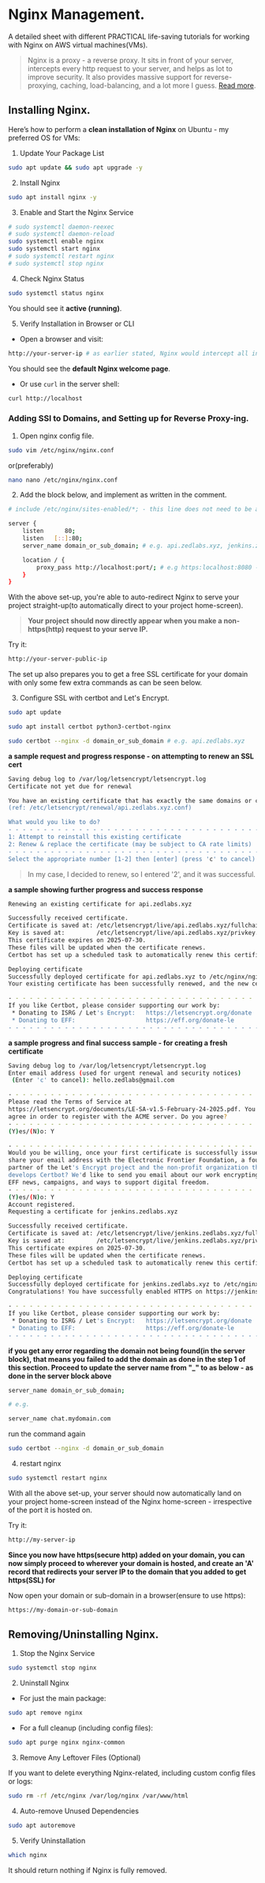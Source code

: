 # Nginx Management.

A detailed sheet with different PRACTICAL life-saving tutorials for working with Nginx on AWS virtual machines(VMs).

> Nginx is a proxy - a reverse proxy. It sits in front of your server, intercepts every http request to your
> server, and helps as lot to improve security. It also provides massive support for reverse-proxying, caching, load-balancing,
> and a lot more I guess. [Read more](https://nginx.org).


## Installing Nginx.

Here’s how to perform a **clean installation of Nginx** on Ubuntu - my preferred OS for VMs:

1. Update Your Package List

```bash
sudo apt update && sudo apt upgrade -y
```

2. Install Nginx

```bash
sudo apt install nginx -y
```

3. Enable and Start the Nginx Service

```bash
# sudo systemctl daemon-reexec
# sudo systemctl daemon-reload
sudo systemctl enable nginx
sudo systemctl start nginx
# sudo systemctl restart nginx
# sudo systemctl stop nginx
```

4. Check Nginx Status

```bash
sudo systemctl status nginx
```

You should see it **active (running)**.

5. Verify Installation in Browser or CLI

- Open a browser and visit:  

```bash
http://your-server-ip # as earlier stated, Nginx would intercept all incoming http traffic - the nginx home-screen will show
```
You should see the **default Nginx welcome page**.

- Or use `curl` in the server shell:

```bash
curl http://localhost
```

### Adding SSl to Domains, and Setting up for Reverse Proxy-ing.

1. Open nginx config file.

```bash
sudo vim /etc/nginx/nginx.conf
```

or(preferably)

```bash
nano nano /etc/nginx/nginx.conf
```

2. Add the block below, and implement as written in the comment.

```bash
# include /etc/nginx/sites-enabled/*; - this line does not need to be added if already available - simply add the hashtag to comment it. Ensure it is commented

server {
    listen      80;
    listen   [::]:80;
    server_name domain_or_sub_domain; # e.g. api.zedlabs.xyz, jenkins.zedlabs.xyz, grafana.zedlabs.xyz, or just zedlabs.xyz

    location / {
        proxy_pass http://localhost:port/; # e.g https:localhost:8080 - the port where your project/app runs on
    }
}
```

With the above set-up, you're able to auto-redirect Nginx to serve your project straight-up(to automatically direct to your project home-screen).

> **Your project should now directly appear when you make a non-https(http) request to your serve IP.**

Try it:

```bash
http://your-server-public-ip
```

The set up also prepares you to get a free SSL certificate for your domain with only some few extra commands as can be seen below.

3. Configure SSL with certbot and Let's Encrypt.

```bash
sudo apt update

sudo apt install certbot python3-certbot-nginx

sudo certbot --nginx -d domain_or_sub_domain # e.g. api.zedlabs.xyz
```

**a sample request and progress response - on attempting to renew an SSL cert**

```bash
Saving debug log to /var/log/letsencrypt/letsencrypt.log
Certificate not yet due for renewal

You have an existing certificate that has exactly the same domains or certificate name you requested and isn't close to expiry.
(ref: /etc/letsencrypt/renewal/api.zedlabs.xyz.conf)

What would you like to do?
- - - - - - - - - - - - - - - - - - - - - - - - - - - - - - - - - - - - - - - -
1: Attempt to reinstall this existing certificate
2: Renew & replace the certificate (may be subject to CA rate limits)
- - - - - - - - - - - - - - - - - - - - - - - - - - - - - - - - - - - - - - - -
Select the appropriate number [1-2] then [enter] (press 'c' to cancel): 2
```

> In my case, I decided to renew, so I entered '2', and it was successful.

**a sample showing further progress and success response**

```bash
Renewing an existing certificate for api.zedlabs.xyz

Successfully received certificate.
Certificate is saved at: /etc/letsencrypt/live/api.zedlabs.xyz/fullchain.pem
Key is saved at:         /etc/letsencrypt/live/api.zedlabs.xyz/privkey.pem
This certificate expires on 2025-07-30.
These files will be updated when the certificate renews.
Certbot has set up a scheduled task to automatically renew this certificate in the background.

Deploying certificate
Successfully deployed certificate for api.zedlabs.xyz to /etc/nginx/nginx.conf
Your existing certificate has been successfully renewed, and the new certificate has been installed.

- - - - - - - - - - - - - - - - - - - - - - - - - - - - - - - - - - - - - - - -
If you like Certbot, please consider supporting our work by:
 * Donating to ISRG / Let's Encrypt:   https://letsencrypt.org/donate
 * Donating to EFF:                    https://eff.org/donate-le
- - - - - - - - - - - - - - - - - - - - - - - - - - - - - - - - - - - - - - - -
```

**a sample progress and final success sample - for creating a fresh certificate**

```bash
Saving debug log to /var/log/letsencrypt/letsencrypt.log
Enter email address (used for urgent renewal and security notices)
 (Enter 'c' to cancel): hello.zedlabs@gmail.com

- - - - - - - - - - - - - - - - - - - - - - - - - - - - - - - - - - - - - - - -
Please read the Terms of Service at
https://letsencrypt.org/documents/LE-SA-v1.5-February-24-2025.pdf. You must
agree in order to register with the ACME server. Do you agree?
- - - - - - - - - - - - - - - - - - - - - - - - - - - - - - - - - - - - - - - -
(Y)es/(N)o: Y

- - - - - - - - - - - - - - - - - - - - - - - - - - - - - - - - - - - - - - - -
Would you be willing, once your first certificate is successfully issued, to
share your email address with the Electronic Frontier Foundation, a founding
partner of the Let's Encrypt project and the non-profit organization that
develops Certbot? We'd like to send you email about our work encrypting the web,
EFF news, campaigns, and ways to support digital freedom.
- - - - - - - - - - - - - - - - - - - - - - - - - - - - - - - - - - - - - - - -
(Y)es/(N)o: Y
Account registered.
Requesting a certificate for jenkins.zedlabs.xyz

Successfully received certificate.
Certificate is saved at: /etc/letsencrypt/live/jenkins.zedlabs.xyz/fullchain.pem
Key is saved at:         /etc/letsencrypt/live/jenkins.zedlabs.xyz/privkey.pem
This certificate expires on 2025-07-30.
These files will be updated when the certificate renews.
Certbot has set up a scheduled task to automatically renew this certificate in the background.

Deploying certificate
Successfully deployed certificate for jenkins.zedlabs.xyz to /etc/nginx/nginx.conf
Congratulations! You have successfully enabled HTTPS on https://jenkins.zedlabs.xyz

- - - - - - - - - - - - - - - - - - - - - - - - - - - - - - - - - - - - - - - -
If you like Certbot, please consider supporting our work by:
 * Donating to ISRG / Let's Encrypt:   https://letsencrypt.org/donate
 * Donating to EFF:                    https://eff.org/donate-le
- - - - - - - - - - - - - - - - - - - - - - - - - - - - - - - - - - - - - - - -
```

**if you get any error regarding the domain not being found(in the server block), that means you failed to add the domain as done in the step 1 of this section. Proceed to update the server name from "_" to as below - as done in the server block above**

```bash
server_name domain_or_sub_domain;

# e.g.

server_name chat.mydomain.com
```

run the command again

```bash
sudo certbot --nginx -d domain_or_sub_domain
```

4. restart nginx

```bash
sudo systemctl restart nginx
```

With all the above set-up, your server should now automatically land on your project home-screen instead of the Nginx home-screen - irrespective of the port
it is hosted on.

Try it:

```bash
http://my-server-ip
```

**Since you now have https(secure http) added on your domain, you can now simply proceed to wherever your domain is hosted, and create an 'A' record that redirects your server IP to the domain that you added to get https(SSL) for**

Now open your domain or sub-domain in a browser(ensure to use https):

```bash
https://my-domain-or-sub-domain
```


## Removing/Uninstalling Nginx.

1. Stop the Nginx Service

```bash
sudo systemctl stop nginx
```

2. Uninstall Nginx

- For just the main package:

```bash
sudo apt remove nginx
```

- For a full cleanup (including config files):

```bash
sudo apt purge nginx nginx-common
```

3. Remove Any Leftover Files (Optional)

If you want to delete everything Nginx-related, including custom config files or logs:

```bash
sudo rm -rf /etc/nginx /var/log/nginx /var/www/html
```

4. Auto-remove Unused Dependencies

```bash
sudo apt autoremove
```

5. Verify Uninstallation

```bash
which nginx
```
It should return nothing if Nginx is fully removed.